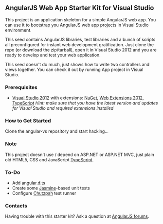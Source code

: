 ## AngularJS Web App Starter Kit for Visual Studio

This project is an application skeleton for a simple AngularJS web app. You can use it to bootstrap you AngularJS web app projects in Visual Studio environment.

This seed contains AngularJS libraries, test libraries and a bunch of scripts all preconfigured for instant web development gratification. Just clone the repo (or download the zip/tarball), open it in Visual Studio 2012 and you are ready to develop and test your web application.

This seed doesn't do much, just shows how to write two controllers and views together. You can check it out by running App project in Visual Studio.

### Prerequisites

 - [Visual Studio 2012](http://www.visualstudio.com) with extensions: [NuGet](http://www.nuget.org), [Web Extensions 2012](http://visualstudiogallery.msdn.microsoft.com/07d54d12-7133-4e15-becb-6f451ea3bea6), [TypeScript](http://www.typescriptlang.org)
   *Hint: make sure that you have the latest version and updates for Visual Studio and required extensions installed*

### How to Get Started

Clone the angular-vs repository and start hacking...

### Note

This project doesn't use / depend on ASP.NET or ASP.NET MVC, just plain old HTML5, CSS and <del>JavaScript</del> [TypeScript](http://www.typescriptlang.org).

### To-Do

 - Add angular.d.ts
 - Create some [Jasmine](http://pivotal.github.com/jasmine/)-based unit tests
 - Configure [Chutzpah](http://chutzpah.codeplex.com/) test runner

### Contacts

Having trouble with this starter kit? Ask a question at [AngularJS forums](http://groups.google.com/group/angular).